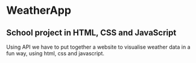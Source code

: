 # WeatherApp
## School project in HTML, CSS and JavaScript
Using API we have to put together a website to visualise weather data in a fun way, using html, css and javascript. 
